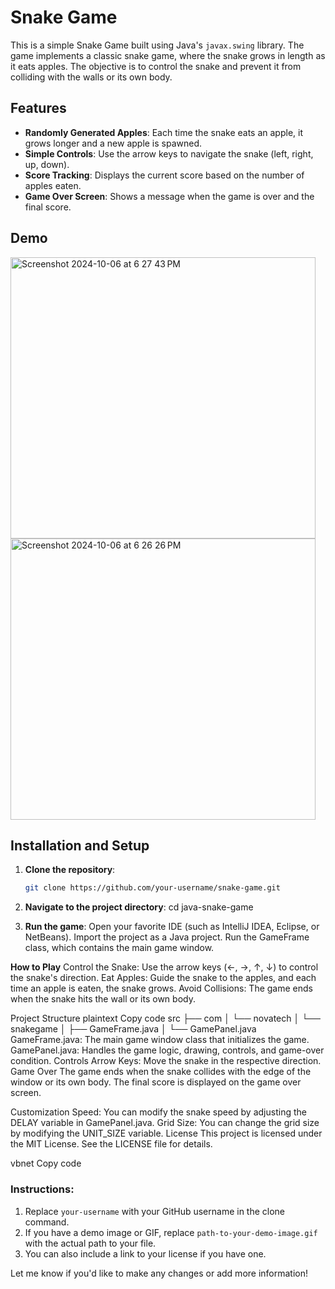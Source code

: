 # Snake Game

This is a simple Snake Game built using Java's `javax.swing` library. The game implements a classic snake game, where the snake grows in length as it eats apples. The objective is to control the snake and prevent it from colliding with the walls or its own body.

## Features

- **Randomly Generated Apples**: Each time the snake eats an apple, it grows longer and a new apple is spawned.
- **Simple Controls**: Use the arrow keys to navigate the snake (left, right, up, down).
- **Score Tracking**: Displays the current score based on the number of apples eaten.
- **Game Over Screen**: Shows a message when the game is over and the final score.

## Demo

<img width="488" height="450" alt="Screenshot 2024-10-06 at 6 27 43 PM" src="https://github.com/user-attachments/assets/85d63f3c-8dd1-49fe-a7a7-2ff191e62dbd">
<img width="488" height="450" alt="Screenshot 2024-10-06 at 6 26 26 PM" src="https://github.com/user-attachments/assets/a1d5cfb3-266d-48f5-b33d-9866113ddaf4">



## Installation and Setup

1. **Clone the repository**:
   ```bash
   git clone https://github.com/your-username/snake-game.git

2. **Navigate to the project directory**:
   cd java-snake-game

3. **Run the game**:
  Open your favorite IDE (such as IntelliJ IDEA, Eclipse, or NetBeans).
  Import the project as a Java project.
  Run the GameFrame class, which contains the main game window.

**How to Play**
Control the Snake: Use the arrow keys (←, →, ↑, ↓) to control the snake's direction.
Eat Apples: Guide the snake to the apples, and each time an apple is eaten, the snake grows.
Avoid Collisions: The game ends when the snake hits the wall or its own body.

Project Structure
plaintext
Copy code
src
├── com
│   └── novatech
│       └── snakegame
│           ├── GameFrame.java
│           └── GamePanel.java
GameFrame.java: The main game window class that initializes the game.
GamePanel.java: Handles the game logic, drawing, controls, and game-over condition.
Controls
Arrow Keys: Move the snake in the respective direction.
Game Over
The game ends when the snake collides with the edge of the window or its own body. The final score is displayed on the game over screen.

Customization
Speed: You can modify the snake speed by adjusting the DELAY variable in GamePanel.java.
Grid Size: You can change the grid size by modifying the UNIT_SIZE variable.
License
This project is licensed under the MIT License. See the LICENSE file for details.

vbnet
Copy code

### Instructions:
1. Replace `your-username` with your GitHub username in the clone command.
2. If you have a demo image or GIF, replace `path-to-your-demo-image.gif` with the actual path to your file.
3. You can also include a link to your license if you have one.

Let me know if you'd like to make any changes or add more information!

